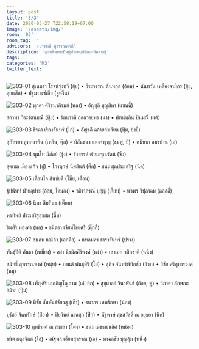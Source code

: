 ```yaml
---
layout: post
title: '3/3'
date: 2020-03-27 T22:58:19+07:00
image: '/assets/img/'
room: '03'
room_tag: ''
advisors: 'อ.วรรณี สุวรรณภักดี'
description: 'ลูกบดินทรเป็นผู้ประพฤติดีและมีความรู้'
tags:
categories: 'M3'
twitter_text:
---
```

![303-01](https://res.cloudinary.com/dbruw74ms/image/upload/r_8,c_fit,w_760/v1585326849/303-01_sy19x1.png)
สุเนตรา โรจน์รุ่งทวี (ยุ้ย) • วีระวรรณ ฉันทกุล (อ้อม) • นันทวัน เหลืองจามีกร (ยุ้ย, คุณเล็ก) • ปฐมา แซ่เอีย (จูหงิ่น)

![303-02](https://res.cloudinary.com/dbruw74ms/image/upload/r_8,c_fit,w_760/v1585326854/303-02_wxsmwv.png)
มุกดา ศิริธนาภิรมย์ (หลา) • อัญชุลี บุญสีหา (แซนดี้)

สถาพร วีระรัตนมณี (ปุ้ย) • รัตนาวลี กุลถวายพร (นา) • พัทน์นลิน ปินมณี (แต้)

![303-03](https://res.cloudinary.com/dbruw74ms/image/upload/r_8,c_fit,w_760/v1585326852/303-03_toidsv.png)
ธีรดา เรืองจันทร์ (ไก่) • อัญชลี คล้ายลำเจียก (ปุ้ม, ย้งยี้)

สุภัทรยา สูทกวาทิน (เหยิน, ตุ๊ก) • บิลันธนา แดงจำรูญ (ชมพู่, บิ) • ศมิษธา อมรปาน (เอ๋)

![303-04](https://res.cloudinary.com/dbruw74ms/image/upload/r_8,c_fit,w_760/v1585326850/303-04_c2msqx.png)
พูนไท มีสัตย์ (รุ่ง) • รังสรรค์ ด่านอรุณรัตน์ (จิ๋ว)

สุดเขต เมืองแก้ว (อู๋) • ไกรฤกษ์ นิศยันต์ (ติ๊ก) • ชนะ สุดประเสริฐ (นิด)

![303-05](https://res.cloudinary.com/dbruw74ms/image/upload/r_8,c_fit,w_760/v1585326854/303-05_psvvhg.png)
เตือนใจ สินชัยดี (โม๊ย, เตือน)

ฐปนันท์ ฝ่ายอุประ (อ้อย, ไคมอง) • วชิราภรณ์ บุญชู (เจี๊ยบ) • นวพร วิปุลาคม (ดอลลี่)

![303-06](https://res.cloudinary.com/dbruw74ms/image/upload/r_8,c_fit,w_760/v1585326854/303-06_e5yilj.png)
นิภา สืบกินร (เตี๊ยบ)

พรทิพย์ ประเสริฐสุขสม (ติ๊บ)

รินศิริ ทองคำ (นก) • ชนิตรา เจียมไชยศรี (คุ๊กกี้)

![303-07](https://res.cloudinary.com/dbruw74ms/image/upload/r_8,c_fit,w_760/v1585326852/303-07_nmdevw.png)
สมภพ แซ่เล้า (เอกตือ) • แหลมศร ธาราจันทร์ (ปราง)

พันธุ์ปิติ คันธา (เหมี่ยง) • สง่า นิรมิตศิริพงศ์ (หง่า) • เสาเอก วสิกชาติ (หนึ่ง)

สมิทธิ์ สุพรรณพงศ์ (หนุ่ย) • กานต์ พันธุ์ศิริ (โอ๋) • สุกิจ จันทร์พิทักชัย (ย้วก) • วิชัย ศรีอุทารวงศ์ (หมู)

![303-08](https://res.cloudinary.com/dbruw74ms/image/upload/r_8,c_fit,w_760/v1585326852/303-08_ucxfvh.png)
เพ็ญศิริ เอกภิญโญภาพ (เอ๋, ยิก) • สุขุมาลย์ จินาพันธ์ (ก้อย, ฟู) • วิภาดา ลักษณะลม้าย (ปุ้ม)

![303-09](https://res.cloudinary.com/dbruw74ms/image/upload/r_8,c_fit,w_760/v1585326857/303-09_ga3zq0.png)
มีชัย สัมพันธ์ชัยวสุ (เก๊า) • ธนากร เทพรักษา (น้อง)

บุรัชย์ จันทรักษ์ (ป๋อง) • ปิยวิทย์ นาคสุก (ปิ๊ก) • นัฐพงษ์ สุขสวัสดิ์ ณ อยุธยา (นิด)

![303-10](https://res.cloudinary.com/dbruw74ms/image/upload/r_8,c_fit,w_760/v1585326854/303-10_et8p2f.png)
ฤทธิรงค์ ณ สงขลา (โด่ง) • ชนะ เดชธนาเลิศ (หน่อง)

ธนิต ผดุงจิตต์ (โอ๋) • ณัฐพล เอี่ยมสุวรรณ (เอ) • มงคลชัย บุญคุ้ม (หนึ่ง)
